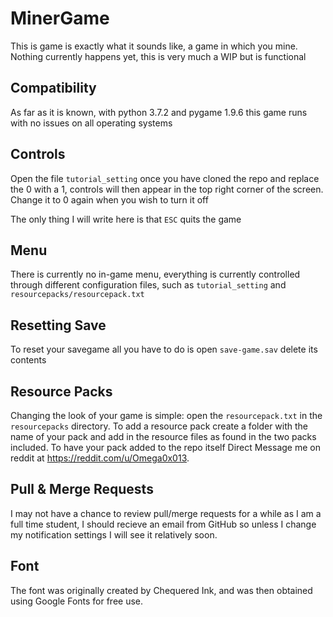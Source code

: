 # MinerGame
This is game is exactly what it sounds like, a game in which you mine. Nothing currently happens yet, this is very much a WIP but is functional

## Compatibility
As far as it is known, with python 3.7.2 and pygame 1.9.6 this game runs with no issues on all operating systems

## Controls
Open the file `tutorial_setting` once you have cloned the repo and replace the 0 with a 1, controls will then appear in the top right corner of the screen. Change it to 0 again when you wish to turn it off

The only thing I will write here is that `ESC` quits the game

## Menu
There is currently no in-game menu, everything is currently controlled through different configuration files, such as `tutorial_setting` and `resourcepacks/resourcepack.txt`

## Resetting Save
To reset your savegame all you have to do is open `save-game.sav` delete its contents

## Resource Packs
Changing the look of your game is simple: open the `resourcepack.txt` in the `resourcepacks` directory. To add a resource pack create a folder with the name of your pack and add in the resource files as found in the two packs included. To have your pack added to the repo itself Direct Message me on reddit at https://reddit.com/u/Omega0x013.

## Pull & Merge Requests
I may not have a chance to review pull/merge requests for a while as I am a full time student, I should recieve an email from GitHub so unless I change my notification settings I will see it relatively soon.

## Font
The font was originally created by Chequered Ink, and was then obtained using Google Fonts for free use.